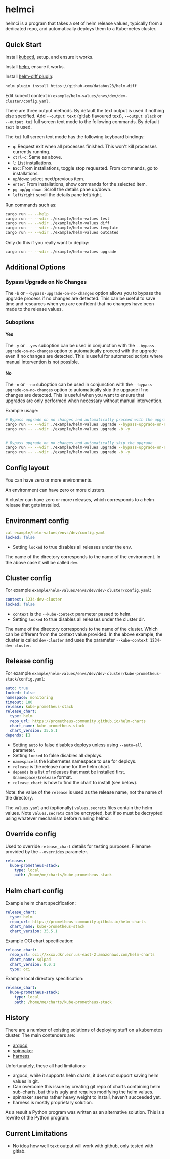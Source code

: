# helmci

helmci is a program that takes a set of helm release values, typically from a dedicated repo, and automatically deploys them to a Kubernetes cluster.

## Quick Start

Install [kubectl](https://kubernetes.io/docs/tasks/tools/install-kubectl-linux/), setup, and ensure it works.

Install [helm](https://helm.sh/docs/intro/install/), ensure it works.

Install [helm-diff plugin](https://github.com/databus23/helm-diff):

```sh
helm plugin install https://github.com/databus23/helm-diff
```

Edit kubectl context in `example/helm-values/envs/dev/dev-cluster/config.yaml`.

There are three output methods. By default the text output is used if nothing else specified.
Add `--output text` (gitlab flavoured text), `--output slack` or `--output tui` full screen text mode to the following commands. By default `text` is used.

The `tui` full screen text mode has the following keyboard bindings:

- `q`: Request exit when all processes finished. This won't kill processes currently running.
- `ctrl-c`: Same as above.
- `l`: List installations.
- `ESC`: From installations, toggle stop requested. From commands, go to installations.
- `up`/`down`: select next/previous item.
- `enter`: From installations, show commands for the selected item.
- `pg up`/`pg down`: Scroll the details pane up/down.
- `left`/`right` scroll the details pane left/right.

Run commands such as:

```sh
cargo run -- --help
cargo run -- --vdir ./example/helm-values test
cargo run -- --vdir ./example/helm-values diff
cargo run -- --vdir ./example/helm-values template
cargo run -- --vdir ./example/helm-values outdated
```

Only do this if you really want to deploy:

```sh
cargo run -- --vdir ./example/helm-values upgrade
```

## Additional Options

### Bypass Upgrade on No Changes

The `-b` or `--bypass-upgrade-on-no-changes` option allows you to bypass the upgrade process if no changes are detected. This can be useful to save time and resources when you are confident that no changes have been made to the release values.

### Suboptions

#### Yes

The `-y` or `--yes` suboption can be used in conjunction with the `--bypass-upgrade-on-no-changes` option to automatically proceed with the upgrade even if no changes are detected. This is useful for automated scripts where manual intervention is not possible.

#### No

The `-n` or `--no` suboption can be used in conjunction with the `--bypass-upgrade-on-no-changes` option to automatically skip the upgrade if no changes are detected. This is useful when you want to ensure that upgrades are only performed when necessary without manual intervention.

Example usage:

```sh
# Bypass upgrade on no changes and automatically proceed with the upgrade
cargo run -- --vdir ./example/helm-values upgrade --bypass-upgrade-on-no-changes --yes
cargo run -- --vdir ./example/helm-values upgrade -b -y


# Bypass upgrade on no changes and automatically skip the upgrade
cargo run -- --vdir ./example/helm-values upgrade --bypass-upgrade-on-no-changes --no
cargo run -- --vdir ./example/helm-values upgrade -b -y
```

## Config layout

You can have zero or more environments.

An environment can have zero or more clusters.

A cluster can have zero or more releases, which corresponds to a helm release that gets installed.

## Environment config

```yaml
cat example/helm-values/envs/dev/config.yaml
locked: false
```

- Setting `locked` to true disables all releases under the env.

The name of the directory corresponds to the name of the environment. In the above case it will be called `dev`.

## Cluster config

For example `example/helm-values/envs/dev/dev-cluster/config.yaml`:

```yaml
context: 1234-dev-cluster
locked: false
```

- `context` is the `--kube-context` parameter passed to helm.
- Setting `locked` to true disables all releases under the cluster dir.

The name of the directory corresponds to the name of the cluster. Which can be different from the context value provided. In the above example, the cluster is called `dev-cluster` and uses the parameter `--kube-context 1234-dev-cluster`.

## Release config

For example `example/helm-values/envs/dev/dev-cluster/kube-prometheus-stack/config.yaml`:

```yaml
auto: true
locked: false
namespace: monitoring
timeout: 180
release: kube-prometheus-stack
release_chart:
  type: helm
  repo_url: https://prometheus-community.github.io/helm-charts
  chart_name: kube-prometheus-stack
  chart_version: 35.5.1
depends: []
```

- Setting `auto` to false disables deploys unless using `--auto=all` parameter.
- Setting `locked` to false disables all deploys.
- `namespace` is the kubernetes namespace to use for deploys.
- `release` is the release name for the helm chart.
- `depends` is a list of releases that must be installed first. `$namespace/$release` format.
- `release_chart` is how to find the chart to install (see below).

Note: the value of the `release` is used as the release name, not the name of the directory.

The `values.yaml` and (optionally) `values.secrets` files contain the helm values. Note `values.secrets` can be encrypted, but if so must be decrypted using whatever mechanism before running helmci.

## Override config

Used to override `release_chart` details for testing purposes. Filename provided by the `--overrides` parameter.

```yaml
releases:
  kube-prometheus-stack:
    type: local
    path: /home/me/charts/kube-prometheus-stack
```

## Helm chart config

Example helm chart specification:

```yaml
release_chart:
  type: helm
  repo_url: https://prometheus-community.github.io/helm-charts
  chart_name: kube-prometheus-stack
  chart_version: 35.5.1
```

Example OCI chart specification:

```yaml
release_chart:
  repo_url: oci://xxxx.dkr.ecr.us-east-2.amazonaws.com/helm-charts
  chart_name: sqlpad
  chart_version: 0.0.1
  type: oci
```

Example local directory specification:

```yaml
release_chart:
  kube-prometheus-stack:
    type: local
    path: /home/me/charts/kube-prometheus-stack
```

## History

There are a number of existing solutions of deploying stuff on a kubernetes cluster. The main contenders are:

- [argocd](https://argoproj.github.io/cd/)
- [spinnaker](https://spinnaker.io/)
- [harness](https://docs.harness.io/)

Unfortunately, these all had limitations:

- argocd, while it supports helm charts, it does not support saving helm values in git.
- Can overcome this issue by creating git repo of charts containing helm sub-charts, but this is ugly and requires modifying the helm values.
- spinnaker seems rather heavy weight to install, haven't succeeded yet.
- harness is mostly proprietary solution.

As a result a Python program was written as an alternative solution. This is a rewrite of the Python program.

## Current Limitations

- No idea how well `text` output will work with github, only tested with gitlab.
